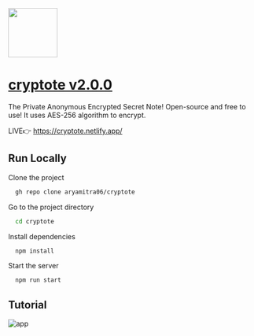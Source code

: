 <img width="100" src="https://user-images.githubusercontent.com/79497113/168654073-5b3b1e53-cc32-4b77-9efc-d38fc9bb2e76.png"/>

# <a href="https://cryptote.netlify.app/" target="_blank">cryptote v2.0.0</a>
The Private Anonymous Encrypted Secret Note!
Open-source and free to use! It uses AES-256 algorithm to encrypt.

LIVE👉 https://cryptote.netlify.app/

## Run Locally

Clone the project

```bash
  gh repo clone aryamitra06/cryptote
```

Go to the project directory

```bash
  cd cryptote
```

Install dependencies

```bash
  npm install
```

Start the server

```bash
  npm run start
```
## Tutorial

![app](https://user-images.githubusercontent.com/79497113/168893117-c8202c14-1f02-4c78-85d6-d1bd39b85ed2.gif)
